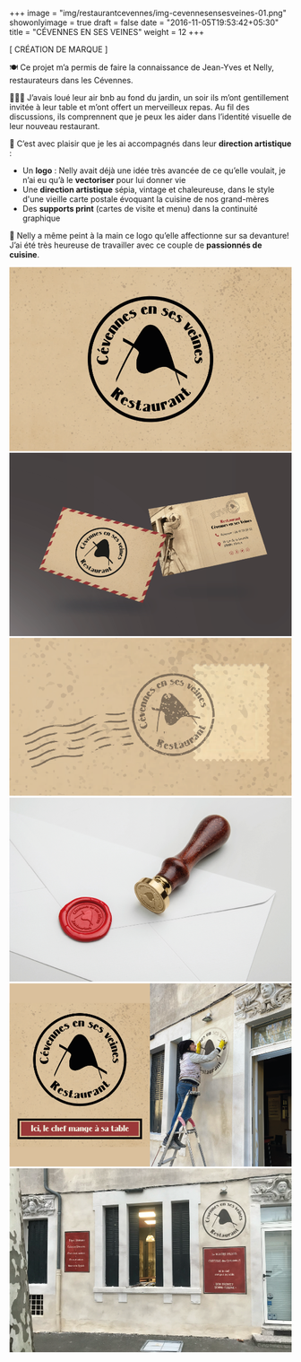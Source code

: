 +++
image = "img/restaurantcevennes/img-cevennesensesveines-01.png"
showonlyimage = true
draft = false
date = "2016-11-05T19:53:42+05:30"
title = "CÉVENNES EN SES VEINES"
weight = 12
+++

[ CRÉATION DE MARQUE ]
<!--more-->

🍽️  Ce projet m’a permis de faire la connaissance de Jean-Yves et Nelly, restaurateurs dans les Cévennes.

👩🏻‍🍳 J’avais loué leur air bnb au fond du jardin, un soir ils m’ont gentillement invitée à leur table et m’ont offert un merveilleux repas. Au fil des discussions, ils comprennent que je peux les aider dans l’identité visuelle de leur nouveau restaurant.

📌 C’est avec plaisir que je les ai accompagnés dans leur **direction artistique** :
- Un **logo** : Nelly avait déjà une idée très avancée de ce qu’elle voulait, je n’ai eu qu’à le **vectoriser** pour lui donner vie
- Une  **direction artistique** sépia, vintage et chaleureuse, dans le style d'une vieille carte postale évoquant la cuisine de nos grand-mères
- Des **supports print** (cartes de visite et menu) dans la continuité graphique

👀 Nelly a même peint à la main ce logo qu’elle affectionne sur sa devanture! J’ai été très heureuse de travailler avec ce couple de **passionnés de cuisine**.

![This is me][1]
![This is me][2]
![This is me][3]
![This is me][4]
![This is me][6]
![This is me][5]

[1]: /img/restaurantcevennes/img-cevennesensesveines-01.png
[2]: /img/restaurantcevennes/img-cevennesensesveines-02.png
[3]: /img/restaurantcevennes/img-cevennesensesveines-03.png
[4]: /img/restaurantcevennes/img-cevennesensesveines-04.png
[5]: /img/restaurantcevennes/img-cevennesensesveines-05.png
[6]: /img/restaurantcevennes/img-cevennesensesveines-06.png

